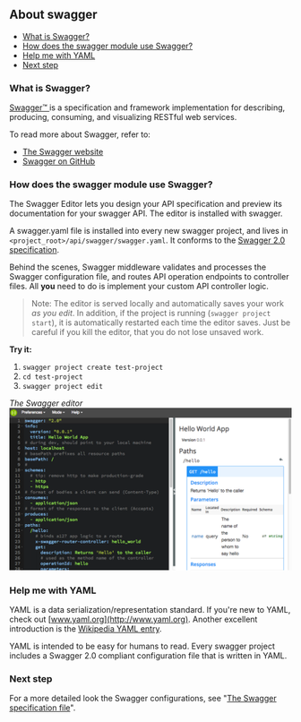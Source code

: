 ## About swagger

* [What is Swagger?](#whatisswagger)
* [How does the swagger module use Swagger?](#howdoes)
* [Help me with YAML](#helpwith)
* [Next step](#nextstep)


### <a name="whatisswagger"></a>What is Swagger?

[Swagger™ ](http://swagger.io) is a specification and framework implementation for describing, producing, consuming, and visualizing RESTful web services. 

To read more about Swagger, refer to:

* [The Swagger website](http://swagger.io) 
* [Swagger on GitHub](https://github.com/swagger-api)


### <a name="howdoes"></a>How does the swagger module use Swagger?

The Swagger Editor lets you design your API specification and preview its documentation for your swagger API. The editor is installed with swagger.

A swagger.yaml file is installed into  every new swagger project, and lives in `<project_root>/api/swagger/swagger.yaml`. It conforms to the [Swagger 2.0 specification](https://github.com/swagger-api/swagger-spec/blob/master/versions/2.0.md).  

Behind the scenes, Swagger middleware validates and processes the Swagger configuration file, and routes API operation endpoints to controller files. All **you** need to do is implement your custom API controller logic. 

>Note: The editor is served locally and automatically saves your work *as you edit*. In addition, if the project is running (`swagger project start`), it is automatically restarted each time the editor saves. Just be careful if you kill the editor, that you do not lose unsaved work. 

**Try it:**

1. `swagger project create test-project`
2. `cd test-project`
2. `swagger project edit`

*The Swagger editor*
![alt text](./images/swagger-editor.png)


### <a name="helpwith"></a><a name="yaml"></a>Help me with YAML

YAML is a data serialization/representation standard. If you're new to YAML, check out [www.yaml.org](http://www.yaml.org). Another excellent introduction is the [Wikipedia YAML entry](http://en.wikipedia.org/wiki/YAML).

YAML is intended to be easy for humans to read. Every swagger project includes a Swagger 2.0 compliant configuration file that is written in YAML. 

### <a name="nextstep"></a>Next step

For a more detailed look the Swagger configurations, see "[The Swagger specification file](./swagger-file.md)".
